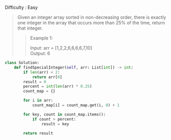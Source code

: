 Difficulty : Easy 

>Given an integer array sorted in non-decreasing order, there is exactly one integer in the array that occurs more than 25% of the time, return that integer.
>
>>Example 1:  
>>
>>Input: arr = [1,2,2,6,6,6,6,7,10]  
>>Output: 6

```python
class Solution:
    def findSpecialInteger(self, arr: List[int]) -> int:
        if len(arr) < 2:
            return arr[0]
        result = 0
        percent = int(len(arr) * 0.25)
        count_map = {}

        for i in arr:
            count_map[i] = count_map.get(i, 0) + 1

        for key, count in count_map.items():
            if count > percent:
                result = key

        return result
```
